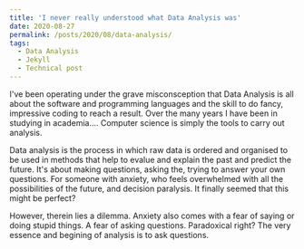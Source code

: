 ```yaml
---
title: 'I never really understood what Data Analysis was'
date: 2020-08-27
permalink: /posts/2020/08/data-analysis/
tags:
  - Data Analysis
  - Jekyll
  - Technical post
---
```


I've been operating under the grave misconsception that Data Analysis is all about the software and programming languages and the skill to do fancy, impressive coding to reach a result. Over the many years I have been in studying in academia....
Computer science is simply the tools to carry out analysis. 

Data analysis is the process in which raw data is ordered and organised to be used in methods that help to evalue and explain the past and predict the future. It's about making questions, asking the, trying to answer your own questions. For someone with anxiety, who feels overwhelmed with all the possibilities of the future, and decision paralysis. It finally seemed that this might be perfect?

However, therein lies a dilemma. Anxiety also comes with a fear of saying or doing stupid things. A fear of asking questions. Paradoxical right? The very essence and begining of analysis is to ask questions. 

